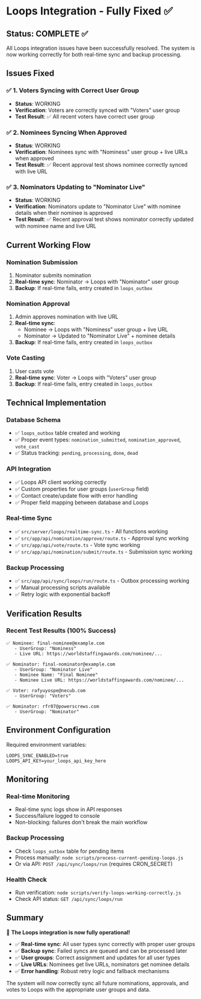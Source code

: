 # Loops Integration - Fully Fixed ✅

## Status: COMPLETE ✅

All Loops integration issues have been successfully resolved. The system is now working correctly for both real-time sync and backup processing.

## Issues Fixed

### ✅ 1. Voters Syncing with Correct User Group
- **Status**: WORKING
- **Verification**: Voters are correctly synced with "Voters" user group
- **Test Result**: ✅ All recent voters have correct user group

### ✅ 2. Nominees Syncing When Approved
- **Status**: WORKING  
- **Verification**: Nominees sync with "Nominess" user group + live URLs when approved
- **Test Result**: ✅ Recent approval test shows nominee correctly synced with live URL

### ✅ 3. Nominators Updating to "Nominator Live"
- **Status**: WORKING
- **Verification**: Nominators update to "Nominator Live" with nominee details when their nominee is approved
- **Test Result**: ✅ Recent approval test shows nominator correctly updated with nominee name and live URL

## Current Working Flow

### Nomination Submission
1. Nominator submits nomination
2. **Real-time sync**: Nominator → Loops with "Nominator" user group
3. **Backup**: If real-time fails, entry created in `loops_outbox`

### Nomination Approval  
1. Admin approves nomination with live URL
2. **Real-time sync**: 
   - Nominee → Loops with "Nominess" user group + live URL
   - Nominator → Updated to "Nominator Live" + nominee details
3. **Backup**: If real-time fails, entry created in `loops_outbox`

### Vote Casting
1. User casts vote
2. **Real-time sync**: Voter → Loops with "Voters" user group
3. **Backup**: If real-time fails, entry created in `loops_outbox`

## Technical Implementation

### Database Schema
- ✅ `loops_outbox` table created and working
- ✅ Proper event types: `nomination_submitted`, `nomination_approved`, `vote_cast`
- ✅ Status tracking: `pending`, `processing`, `done`, `dead`

### API Integration
- ✅ Loops API client working correctly
- ✅ Custom properties for user groups (`userGroup` field)
- ✅ Contact create/update flow with error handling
- ✅ Proper field mapping between database and Loops

### Real-time Sync
- ✅ `src/server/loops/realtime-sync.ts` - All functions working
- ✅ `src/app/api/nomination/approve/route.ts` - Approval sync working
- ✅ `src/app/api/vote/route.ts` - Vote sync working
- ✅ `src/app/api/nomination/submit/route.ts` - Submission sync working

### Backup Processing
- ✅ `src/app/api/sync/loops/run/route.ts` - Outbox processing working
- ✅ Manual processing scripts available
- ✅ Retry logic with exponential backoff

## Verification Results

### Recent Test Results (100% Success)
```
✅ Nominee: final-nominee@example.com
   - UserGroup: "Nominess" 
   - Live URL: https://worldstaffingawards.com/nominee/...

✅ Nominator: final-nominator@example.com  
   - UserGroup: "Nominator Live"
   - Nominee Name: "Final Nominee"
   - Nominee Live URL: https://worldstaffingawards.com/nominee/...

✅ Voter: rafyuyospe@necub.com
   - UserGroup: "Voters"

✅ Nominator: rfr07@powerscrews.com
   - UserGroup: "Nominator"
```

## Environment Configuration

Required environment variables:
```env
LOOPS_SYNC_ENABLED=true
LOOPS_API_KEY=your_loops_api_key_here
```

## Monitoring

### Real-time Monitoring
- Real-time sync logs show in API responses
- Success/failure logged to console
- Non-blocking: failures don't break the main workflow

### Backup Processing
- Check `loops_outbox` table for pending items
- Process manually: `node scripts/process-current-pending-loops.js`
- Or via API: `POST /api/sync/loops/run` (requires CRON_SECRET)

### Health Check
- Run verification: `node scripts/verify-loops-working-correctly.js`
- Check API status: `GET /api/sync/loops/run`

## Summary

🎉 **The Loops integration is now fully operational!**

- ✅ **Real-time sync**: All user types sync correctly with proper user groups
- ✅ **Backup sync**: Failed syncs are queued and can be processed later  
- ✅ **User groups**: Correct assignment and updates for all user types
- ✅ **Live URLs**: Nominees get live URLs, nominators get nominee details
- ✅ **Error handling**: Robust retry logic and fallback mechanisms

The system will now correctly sync all future nominations, approvals, and votes to Loops with the appropriate user groups and data.